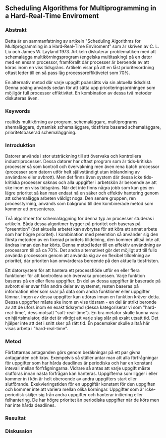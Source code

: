 ## Scheduling Algorithms for Multiprogramming in a Hard-Real-Time Enviroment 

### Abstrakt
Detta är en sammanfattning av artikeln "Scheduling Algorithms for Multiprogramming in a Hard-Real-Time Enviroment" som är skriven av C. L. Liu och James W. Layland 1973. Artikeln diskuterar problematiken med att schemalägga multikörningsprogram (engelska multitasking) på en dator med en ensam processor, framförallt där processer är beroende av att köras inom en viss tidsgräns. Artikeln visar på att en låst prioritesordning oftast leder till en så pass låg processoreffiktivetet som 70%. 

En alternativ metod där varje uppgift poänsätts via sin aktuella tidsdrist. Denna poäng används sedan för att sätta upp prioriteringsordningen som möjligör full processor effiktivitet. En kombination av dessa två metoder diskuteras även.  

### Keywords 

realtids multikörning av program, schemaläggare, multiprograms shemaläggare, dynamisk schemaläggare, tidsfrists baserad schemaläggare, prioritetsbaserad schemaläggning.

### Introduktion 

Datorer används i stor utsträckning till att övervaka och kontrollera industriprocesser. Dessa datorer har oftast program som är tids-kritiska processer så som kontroll och övervakning men även rena batch processor (processer som datorn utför helt självständigt utan inblandning av användare eller avbrott). Men det finns även system där dessa icke tids-kritiska processer saknas och alla uppgifter i arbetskön är beroende av att ske inom en viss tidsgräns. När det inte finns några jobb som kan ges en lägre prioritet så kan man endast nå en säker och effektiv hantering genom att schemalägga arbeten väldigt noga. Den senare gruppen, ren processtyrning, används som bakgrund till den kombinerade metod som kommer att presenteras.

Två algoritmer för schemaläggning för denna typ av processer studeras i artikeln. Båda dessa algoritmer bygger på prioritet och baseras på "preemtion" (det aktuella arbetet kan avbrytas för att köra ett annat arbete som har högre prioritet). 
I kombination med preemtion så använder sig den första metoden av en fixerad prioritets tilldelning, den kommer alltså inte att ändras innan den har körts. Denna metod leder till en effektiv användning av processorn till på ca 70%. Det andra alternativet gör det möjligt att till fullo använda processorn genom att använda sig av en flexibel tilldelning av prioritet, där prioriten kan omvärderas beroende på den aktuella tidsfristen.      

Ett datorsystem för att hantera ett processflöde utför en eller flera funktioner för att kontrollera och övervaka processen. Varje funktion baseras på en eller flera uppgifter.  En del av dessa uppgifter är baserade på avbrott eller svar från andra delar av systemet, resten baseras på information eller som svar på data som andra funktioner eller uppgifter lämnar. Ingen av dessa uppgifter kan utföras innan en funktion kräver detta. Dessa uppgofter måste ske inom en viss tidsram - en del är strikt beronde av att de uförs inom en exakt tidsrymd (dessa kategoriserar vi som "hard-real-time", dess motsatt "soft-real-time"). En bra metafor skulle kunna vara en hjärtsimulator, där det är viktigt att varje slag slår på exakt utsatt tid. Det hjälper inte att det i snitt sker på rätt tid. En pacemaker skulle alltså här visas arbeta i "hard-real-time". 

### Metod 
Författarnas antaganden görs genom beräkningar på ett par givna antaganden och krav. Exempelvis så ställer antar man att alla förfrågningar för uppgifter som har hårda deadlines är periodiska och har en konstant intevall mellan förfrågningarna. Vidrare så antas att varje uppgift måste slutföras innan nästa förfrågan kan hanteras. Uppgifterna som ligger i eller kommer in i kön är helt oberoende av andra uppgifters start eller slutförande. Exekvieringstiden för en uppgiftär konstant för den uppgiften och kommer inte att variera mellan olika körningar. Uppgifter som är icke-periodisk skiljer sig från andra uppgifter och hanterar initiering eller felhantering. De har högre prioritet än periodiska uppgifter när de körs men har inte hårda deadlines. 

### Resultat


### Diskussion 
